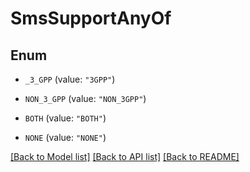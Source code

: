 # SmsSupportAnyOf

## Enum


* `_3_GPP` (value: `"3GPP"`)

* `NON_3_GPP` (value: `"NON_3GPP"`)

* `BOTH` (value: `"BOTH"`)

* `NONE` (value: `"NONE"`)


[[Back to Model list]](../README.md#documentation-for-models) [[Back to API list]](../README.md#documentation-for-api-endpoints) [[Back to README]](../README.md)


